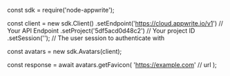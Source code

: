 const sdk = require('node-appwrite');

const client = new sdk.Client()
    .setEndpoint('https://cloud.appwrite.io/v1') // Your API Endpoint
    .setProject('5df5acd0d48c2') // Your project ID
    .setSession(''); // The user session to authenticate with

const avatars = new sdk.Avatars(client);

const response = await avatars.getFavicon(
    'https://example.com' // url
);
